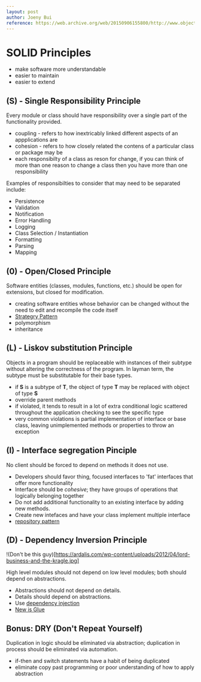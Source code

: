 ```yaml
---
layout: post
author: Joeny Bui
reference: https://web.archive.org/web/20150906155800/http://www.objectmentor.com/resources/articles/Principles_and_Patterns.pdf
---
```


# SOLID Principles

* make software more understandable
* easier to maintain
* easier to extend


## (S) - Single Responsibility Principle

Every module or class should have responsibility over a single part of the functionality provided.

* coupling - refers to how inextricably linked different aspects of an appplications are
* cohesion - refers to how closely related the contens of a particular class or package may be
* each responsibilty of a class as reson for change, if you can think of more than one reason to change a class then you have more than one responsibility

Examples of responsibilties to consider that may need to be separated include:
* Persistence
* Validation
* Notification
* Error Handling
* Logging
* Class Selection / Instantiation
* Formatting
* Parsing
* Mapping


## (0) - Open/Closed Principle

Software entities (classes, modules, functions, etc.) should be open for extensions, but closed for modification.

* creating software entities whose behavior can be changed without the need to edit and recompile the code itself
* [Strategry Pattern](https://deviq.com/strategy-design-pattern/)
* polymorphism
* inheritance

## (L) - Liskov substitution Principle

Objects in a program should be replaceable with instances of their subtype without altering the correctness of the program.  In layman term, the subtype must be substitutable for their base types.

* if **S** is a subtype of **T**, the object of type **T** may be replaced with object of type **S**
* override parent methods
* if violated, it tends to result in a lot of extra conditional logic scattered throughout the application checking to see the specific type
* very common violations is partial implementation of interface or base class, leaving unimplemented methods or properties to throw an exception


## (I) - Interface segregation Pinciple

No client should be forced to depend on methods it does not use.  

* Developers should favor thing, focused interfaces to 'fat' interfaces that offer more functionality
* Interface should be *cohesive*; they have groups of operations that logically belonging together
* Do not add additional functionality to an existing interface by adding new methods.
* Create new intefaces and have your class implement multiple interface
* [repository pattern](https://deviq.com/repository-pattern/)


## (D) - Dependency Inversion Principle

!(Don't be this guy)[https://ardalis.com/wp-content/uploads/2012/04/lord-business-and-the-kragle.jpg]

High level modules should not depend on low level modules; both should depend on abstractions.  

* Abstractions should not depend on details.  
* Details should depend on abstractions.
* Use [dependency injection](https://en.wikipedia.org/wiki/Dependency_injection)
* [New is Glue](https://ardalis.com/new-is-glue)


## Bonus: DRY (Don't Repeat Yourself)

Duplication in logic should be eliminated via abstraction; duplication in process should be eliminated via automation.

* if-then and switch statements have a habit of being duplicated
* eliminate copy past programming or poor understanding of how to apply abstraction